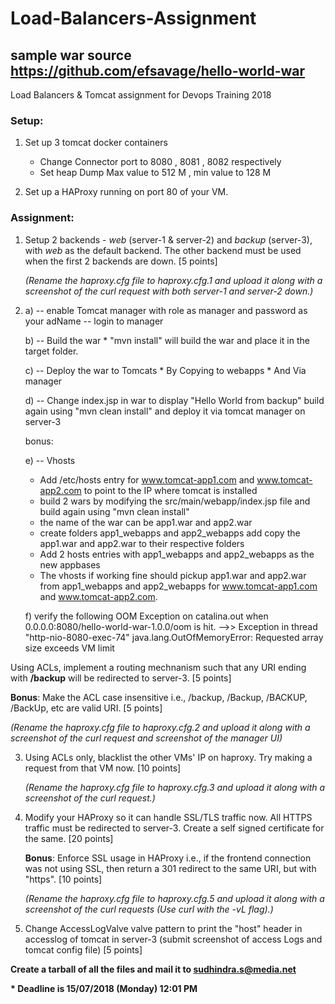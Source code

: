 # Load-Balancers-Assignment
## sample war source https://github.com/efsavage/hello-world-war

Load Balancers & Tomcat assignment for Devops Training 2018

### Setup:

1. Set up 3 tomcat docker containers
   - Change Connector port to 8080 , 8081 , 8082 respectively
   - Set heap Dump Max value to 512 M , min value to 128 M

2. Set up a HAProxy running on port 80 of your VM.

### Assignment:

1. Setup 2 backends - _web_ (server-1 & server-2) and _backup_ (server-3), with _web_ as the default backend. The other backend must be used when the first 2 backends are down. [5 points]

   _(Rename the haproxy.cfg file to haproxy.cfg.1 and upload it along with a screenshot of the curl request with both server-1 and server-2 down.)_

2. a) -- enable Tomcat manager with role as manager and password as your adName
      -- login to manager

   b) 
      -- Build the war
         * "mvn install" will build the war and place it in the target folder.

   c) -- Deploy the war to Tomcats
        * By Copying to webapps
        * And Via manager

   d) -- Change index.jsp in war to display "Hello World from backup" build again using "mvn clean install" and deploy it via tomcat manager on server-3

   bonus:

   e) -- Vhosts
	- Add /etc/hosts entry for www.tomcat-app1.com and www.tomcat-app2.com to point to the IP where tomcat is installed
	- build 2 wars by modifying the src/main/webapp/index.jsp file and build again using "mvn clean install"
	- the name of the war can be app1.war and app2.war
	- create folders app1_webapps and app2_webapps add copy the app1.war and app2.war to their respective folders
	- Add 2 hosts entries with app1_webapps and app2_webapps as the new appbases
	- The vhosts if working fine should pickup app1.war and app2.war from app1_webapps and app2_webapps for www.tomcat-app1.com and www.tomcat-app2.com.

   f) verify the following OOM Exception on catalina.out when 0.0.0.0:8080/hello-world-war-1.0.0/oom is hit.
	-->> Exception in thread "http-nio-8080-exec-74" java.lang.OutOfMemoryError: Requested array size exceeds VM limit


Using ACLs, implement a routing mechnanism such that any URI ending with **/backup** will be redirected to server-3. [5 points]

   **Bonus**: Make the ACL case insensitive i.e., /backup, /Backup, /BACKUP, /BackUp, etc are valid URI. [5 points]

   _(Rename the haproxy.cfg file to haproxy.cfg.2 and upload it along with a screenshot of the curl request and screenshot of the manager UI)_ 

3. Using ACLs only, blacklist the other VMs' IP on haproxy. Try making a request from that VM now. [10 points]

   _(Rename the haproxy.cfg file to haproxy.cfg.3 and upload it along with a screenshot of the curl request.)_


4. Modify your HAProxy so it can handle SSL/TLS traffic now. All HTTPS traffic must be redirected to server-3. Create a self signed certificate for the same. [20 points]

   **Bonus**: Enforce SSL usage in HAProxy i.e., if the frontend connection was not using SSL, then return a 301 redirect to the same URI, but with "https". [10 points]
   
   _(Rename the haproxy.cfg file to haproxy.cfg.5 and upload it along with a screenshot of the curl requests (Use curl with the -vL flag).)_
 
5. Change AccessLogValve valve pattern to print the "host" header in accesslog of tomcat in server-3
   (submit screenshot of access Logs and tomcat config file) [5 points]

**Create a tarball of all the files and mail it to sudhindra.s@media.net**


**\* Deadline is 15/07/2018 (Monday) 12:01 PM**
